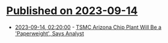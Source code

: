 # [Published on 2023-09-14](index.md)

* [2023-09-14, 02:20:00](https://hardware.slashdot.org/story/23/09/14/0033216/tsmc-arizona-chip-plant-will-be-a-paperweight-says-analyst?utm_source=rss1.0mainlinkanon&utm_medium=feed) - [TSMC Arizona Chip Plant Will Be a 'Paperweight', Says Analyst](https://hardware.slashdot.org/story/23/09/14/0033216/tsmc-arizona-chip-plant-will-be-a-paperweight-says-analyst?utm_source=rss1.0mainlinkanon&utm_medium=feed)
